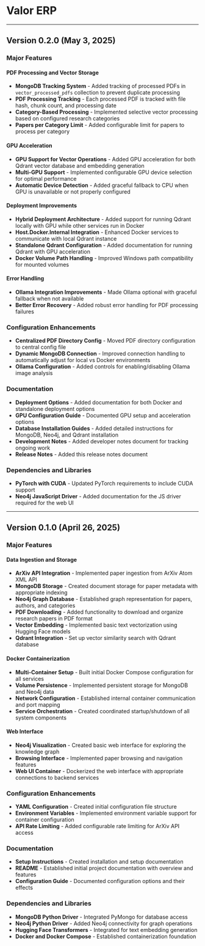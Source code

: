 # Valor ERP
---
## Version 0.2.0 (May 3, 2025)

### Major Features

#### PDF Processing and Vector Storage
- **MongoDB Tracking System** - Added tracking of processed PDFs in `vector_processed_pdfs` collection to prevent duplicate processing
- **PDF Processing Tracking** - Each processed PDF is tracked with file hash, chunk count, and processing date
- **Category-Based Processing** - Implemented selective vector processing based on configured research categories
- **Papers per Category Limit** - Added configurable limit for papers to process per category

#### GPU Acceleration
- **GPU Support for Vector Operations** - Added GPU acceleration for both Qdrant vector database and embedding generation
- **Multi-GPU Support** - Implemented configurable GPU device selection for optimal performance
- **Automatic Device Detection** - Added graceful fallback to CPU when GPU is unavailable or not properly configured

#### Deployment Improvements
- **Hybrid Deployment Architecture** - Added support for running Qdrant locally with GPU while other services run in Docker
- **Host.Docker.Internal Integration** - Enhanced Docker services to communicate with local Qdrant instance
- **Standalone Qdrant Configuration** - Added documentation for running Qdrant with GPU acceleration
- **Docker Volume Path Handling** - Improved Windows path compatibility for mounted volumes

#### Error Handling
- **Ollama Integration Improvements** - Made Ollama optional with graceful fallback when not available
- **Better Error Recovery** - Added robust error handling for PDF processing failures

### Configuration Enhancements
- **Centralized PDF Directory Config** - Moved PDF directory configuration to central config file
- **Dynamic MongoDB Connection** - Improved connection handling to automatically adjust for local vs Docker environments
- **Ollama Configuration** - Added controls for enabling/disabling Ollama image analysis

### Documentation
- **Deployment Options** - Added documentation for both Docker and standalone deployment options
- **GPU Configuration Guide** - Documented GPU setup and acceleration options
- **Database Installation Guides** - Added detailed instructions for MongoDB, Neo4j, and Qdrant installation
- **Development Notes** - Added developer notes document for tracking ongoing work
- **Release Notes** - Added this release notes document

### Dependencies and Libraries
- **PyTorch with CUDA** - Updated PyTorch requirements to include CUDA support
- **Neo4j JavaScript Driver** - Added documentation for the JS driver required for the web UI

---

## Version 0.1.0 (April 26, 2025)

### Major Features

#### Data Ingestion and Storage
- **ArXiv API Integration** - Implemented paper ingestion from ArXiv Atom XML API
- **MongoDB Storage** - Created document storage for paper metadata with appropriate indexing
- **Neo4j Graph Database** - Established graph representation for papers, authors, and categories
- **PDF Downloading** - Added functionality to download and organize research papers in PDF format
- **Vector Embedding** - Implemented basic text vectorization using Hugging Face models
- **Qdrant Integration** - Set up vector similarity search with Qdrant database

#### Docker Containerization
- **Multi-Container Setup** - Built initial Docker Compose configuration for all services
- **Volume Persistence** - Implemented persistent storage for MongoDB and Neo4j data
- **Network Configuration** - Established internal container communication and port mapping
- **Service Orchestration** - Created coordinated startup/shutdown of all system components

#### Web Interface
- **Neo4j Visualization** - Created basic web interface for exploring the knowledge graph
- **Browsing Interface** - Implemented paper browsing and navigation features
- **Web UI Container** - Dockerized the web interface with appropriate connections to backend services

### Configuration Enhancements
- **YAML Configuration** - Created initial configuration file structure
- **Environment Variables** - Implemented environment variable support for container configuration
- **API Rate Limiting** - Added configurable rate limiting for ArXiv API access

### Documentation
- **Setup Instructions** - Created installation and setup documentation
- **README** - Established initial project documentation with overview and features
- **Configuration Guide** - Documented configuration options and their effects

### Dependencies and Libraries
- **MongoDB Python Driver** - Integrated PyMongo for database access
- **Neo4j Python Driver** - Added Neo4j connectivity for graph operations
- **Hugging Face Transformers** - Integrated for text embedding generation
- **Docker and Docker Compose** - Established containerization foundation
